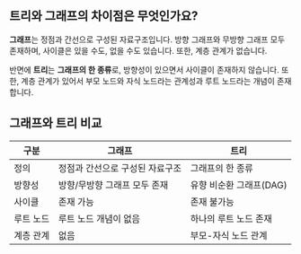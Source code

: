 ## 트리와 그래프의 차이점은 무엇인가요?

**그래프**는 정점과 간선으로 구성된 자료구조입니다. 방향 그래프와 무방향 그래프 모두 존재하며, 사이클은 있을 수도, 없을 수도 있습니다. 또한, 계층 관계가 없습니다.

반면에 **트리**는 **그래프의 한 종류**로, 방향성이 있으면서 사이클이 존재하지 않습니다. 또한, 계층 관계가 있어서 부모 노드와 자식 노드라는 관계성과 루트 노드라는 개념이 존재합니다.

## 그래프와 트리 비교

| 구분      | 그래프                          | 트리                    |
| --------- | ------------------------------- | ----------------------- |
| 정의      | 정점과 간선으로 구성된 자료구조 | 그래프의 한 종류        |
| 방향성    | 방향/무방향 그래프 모두 존재    | 유향 비순환 그래프(DAG) |
| 사이클    | 존재 가능                       | 존재 불가능             |
| 루트 노드 | 루트 노드 개념이 없음           | 하나의 루트 노드 존재   |
| 계층 관계 | 없음                            | 부모-자식 노드 관계     |
